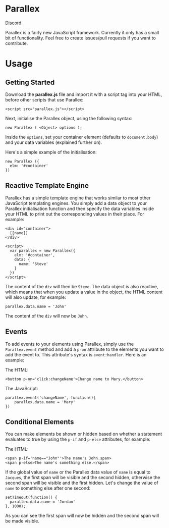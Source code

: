 # Parallex

[Discord](https://discord.gg/gqgnAcJ)

Parallex is a fairly new JavaScript framework. Currently it only has a small bit of functionality. Feel free to create issues/pull requests if you want to contribute.

# Usage

## Getting Started

Download the **parallex.js** file and import it with a script tag into your HTML, before other scripts that use Parallex:

    <script src="parallex.js"></script>
    
Next, initialise the Parallex object, using the following syntax:

    new Parallex ( <Object> options );
    
Inside the `options`, set your container element (defaults to `document.body`) and your data variables (explained further on).

Here's a simple example of the initialisation:

    new Parallex ({
      elm: '#container'
    })

## Reactive Template Engine

Parallex has a simple template engine that works similar to most other JavaScript templating engines. You simply add a data object to your Parallex initialisation function and then specify the data variables inside your HTML to print out the corresponding values in their place. For example:

    <div id="container">
      [[name]]
    </div>
    
    <script>
      var parallex = new Parallex({
        elm: '#container',
        data: {
          name: 'Steve'
        }
      })
    </script>
    
The content of the `div` will then be `Steve`. The data object is also reactive, which means that when you update a value in the object, the HTML content will also update, for example:

    parallex.data.name = 'John'
    
The content of the `div` will now be `John`.

## Events

To add events to your elements using Parallex, simply use the `Parallex.event` method and add a `p-on` attribute to the elements you want to add the event to. This attribute's syntax is `event:handler`. Here is an example:

The HTML:
    
    <button p-on='click:changeName'>Change name to Mary.</button>

The JavaScript:
    
    parallex.event('changeName', function(){
        parallex.data.name = 'Mary'
    })

## Conditional Elements

You can make elements be shown or hidden based on whether a statement evaluates to true by using the `p-if` and `p-else` attributes, for example:

The HTML:

    <span p-if='name=="John"'>The name's John.span>
    <span p-else>The name's something else.</span>

If the global value of `name` or the Parallex data value of `name` is equal to `Jacques`, the first span will be visible and the second hidden, otherwise the second span will be visible and the first hidden. Let's change the value of `name` to something else after one second:

    setTimeout(function() {
      parallex.data.name = 'Jordan'
    }, 1000);
    
As you can see the first span will now be hidden and the second span will be made visible.
